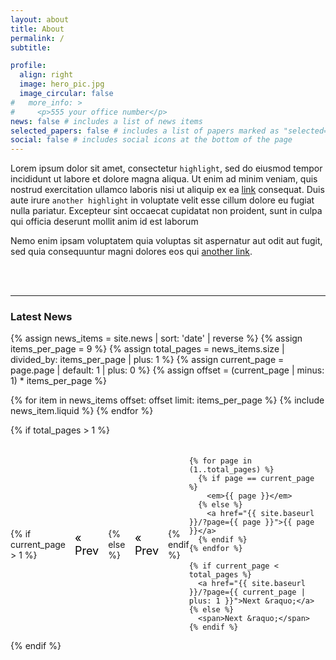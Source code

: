 ```yaml
---
layout: about
title: About
permalink: /
subtitle: 

profile:
  align: right
  image: hero_pic.jpg
  image_circular: false 
#   more_info: >
#     <p>555 your office number</p>
news: false # includes a list of news items
selected_papers: false # includes a list of papers marked as "selected={true}"
social: false # includes social icons at the bottom of the page
---
```


Lorem ipsum dolor sit amet, consectetur `highlight`, sed do eiusmod tempor incididunt ut labore et dolore magna aliqua. Ut enim ad minim veniam, quis nostrud exercitation ullamco laboris nisi ut aliquip ex ea [link](/al-folio/publications/) consequat. Duis aute irure `another highlight` in voluptate velit esse cillum dolore eu fugiat nulla pariatur. Excepteur sint occaecat cupidatat non proident, sunt in culpa qui officia deserunt mollit anim id est laborum 

Nemo enim ipsam voluptatem quia voluptas sit aspernatur aut odit aut fugit, sed quia consequuntur magni dolores eos qui [another link](/al-folio/publications/).

<br />
<br />
<hr />
<h3 class="utk-gray-changing">Latest News</h3>

{% assign news_items = site.news | sort: 'date' | reverse %}
{% assign items_per_page = 9 %}
{% assign total_pages = news_items.size | divided_by: items_per_page | plus: 1 %}
{% assign current_page = page.page | default: 1 | plus: 0 %}
{% assign offset = (current_page | minus: 1) * items_per_page %}

<div class="news">
  <div class="grid">
    {% for item in news_items offset: offset limit: items_per_page %}
      {% include news_item.liquid %}
    {% endfor %}
  </div>
</div>

<!-- Pagination links -->
{% if total_pages > 1 %}
  <div class="pagination-links">
    {% if current_page > 1 %}
      <a href="{{ site.baseurl }}/?page={{ current_page | minus: 1 }}">&laquo; Prev</a>
    {% else %}
      <span>&laquo; Prev</span>
    {% endif %}

    {% for page in (1..total_pages) %}
      {% if page == current_page %}
        <em>{{ page }}</em>
      {% else %}
        <a href="{{ site.baseurl }}/?page={{ page }}">{{ page }}</a>
      {% endif %}
    {% endfor %}

    {% if current_page < total_pages %}
      <a href="{{ site.baseurl }}/?page={{ current_page | plus: 1 }}">Next &raquo;</a>
    {% else %}
      <span>Next &raquo;</span>
    {% endif %}
  </div>
{% endif %}

<script>
function showNewsItem(url) {
  // Make an AJAX request to fetch the content of the selected news item
  fetch('{{ site.baseurl }}' + url)
    .then(response => response.text())
    .then(data => {
      // Display the news item content in a modal or a designated area on the page
      // You can use a library like Bootstrap or create your own modal implementation
      // Example using a simple alert:
      alert(data);
    });
}
</script>

<!-- Rest of the styles and content -->



<style>
.pagination-links {
  display: flex;
  justify-content: center;
  align-items: center;
  margin-top: 20px;
}

.pagination-links a,
.pagination-links span,
.pagination-links em {
  padding: 5px 10px;
  margin: 0 5px;
  font-size: 18px;
  text-decoration: none;
  color: #000000;
  transition: color 0.3s;
}

.pagination-links a:hover {
  color: #2698ba;
}

.pagination-links em {
  font-weight: bold;
  color: #2698ba;
}

.pagination-links .prev,
.pagination-links .next {
  font-weight: bold;
}

@media (prefers-color-scheme: light) {
  .pagination-links a,
  .pagination-links span,
  .pagination-links em {
    color: #000000 !important;
  }
}

@media (prefers-color-scheme: dark) {
  .pagination-links a,
  .pagination-links span,
  .pagination-links em {
    color: #ccc;
  }

  .pagination-links a:hover {
    color: #2698ba;
  }

  .pagination-links em {
    color: #2698ba;
  }
}
</style>